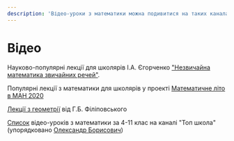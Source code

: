 ```yaml
---
description: 'Відео-уроки з математики можна подивитися на таких каналах:'
---
```


# Відео

Науково-популярні лекції для школярів І.А. Єгорченко ["Незвичайна математика звичайних речей"](https://l.facebook.com/l.php?u=https%3A%2F%2Fwww.youtube.com%2Fplaylist%3Flist%3DPLBoNQWTfdR3iEmM8cIcueNcDa-pya63S6%26fbclid%3DIwAR1ZFHwlqYJcjlWZDK9RSTmvQb0OenFda4P9X5cgz6XbFSwUEymYxe_u0EU&h=AT0-u5qYoB3YPnXohNciXPx3CIEOY6Y950mvwXxcfzun9PutTjt7bIz0oOWsXglv1NiQnYR_wP-lunlHUUStTEWZ2EHcu-wKaIBC_RVn8Q0K2VL8KVv940ivoieqj-iHoW89DA). 

Популярні лекції з математики для школярів у проекті [Математичне літо в МАН 2020](https://www.youtube.com/playlist?list=PLjId-bQQHLC2oe0usD3FlnLwdNy9VDAcN)

[Лекції з геометрії](https://www.youtube.com/playlist?list=PLjId-bQQHLC2SKhTicJnGNEJHOcFyMGNc) від Г.Б. Філіповського

[Список](https://drive.google.com/file/d/1lHzxQEq3T1iH13-0NFxm_PurEGxWBhLz/view?fbclid=IwAR2HCALoN0EgLnp1KZqyYKQOtSRZRLH5NRiOMEZ6UhrW9KikeSTn2YdSV5U) відео-уроків з математики за 4-11 клас на каналі "Топ школа" \(упорядковано [Олександр Борисович](https://www.facebook.com/groups/761112267281266/?post_id=3364054036987063)\)  
  


